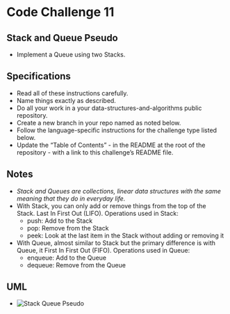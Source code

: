 # Code Challenge 11

## Stack and Queue Pseudo

- Implement a Queue using two Stacks.

## Specifications

- Read all of these instructions carefully.
- Name things exactly as described.
- Do all your work in a your data-structures-and-algorithms public repository.
- Create a new branch in your repo named as noted below.
- Follow the language-specific instructions for the challenge type listed below.
- Update the “Table of Contents” - in the README at the root of the repository - with a link to this challenge’s README file.

## Notes

- *Stack and Queues are collections, linear data structures with the same meaning that they do in everyday life.*
- With Stack, you can only add or remove things from the top of the Stack. Last In First Out (LIFO). Operations used in Stack:
    - push: Add to the Stack
    - pop: Remove from the Stack
    - peek: Look at the last item in the Stack without adding or removing it
- With Queue, almost similar to Stack but the primary difference is with Queue, it First In First Out (FIFO). Operations used in Queue:
    - enqueue: Add to the Queue
    - dequeue: Remove from the Queue

## UML

- ![Stack Queue Pseudo](https://user-images.githubusercontent.com/120413183/232671591-c660430c-3f29-4e1a-9473-19b20f2b6405.png)

